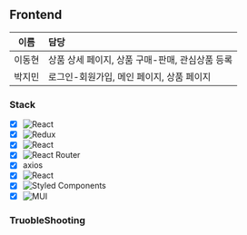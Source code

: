 ## Frontend

|  이름  | 담당                     |
| :----: | :----------------------- |
| 이동현 | 상품 상세 페이지, 상품 구매-판매, 관심상품 등록 |
| 박지민 | 로그인-회원가입, 메인 페이지, 상품 페이지 |

### Stack

- [x] ![React](https://img.shields.io/badge/react-%2320232a.svg?style=for-the-badge&logo=react&logoColor=%2361DAFB)
- [x] ![Redux](https://img.shields.io/badge/redux-toolkit%23593d88.svg?style=for-the-badge&logo=redux&logoColor=white)
- [x] ![React](https://img.shields.io/badge/react-helmet%9a83d7.svg?style=for-the-badge&logo=react&logoColor=%2361DAFB)
- [x] ![React Router](https://img.shields.io/badge/React_Router-CA4245?style=for-the-badge&logo=react-router&logoColor=white)
- [x] axios
- [x] ![React](https://img.shields.io/badge/react-slick%9fc5e8.svg?style=for-the-badge&logo=react&logoColor=%2361DAFB)
- [x] ![Styled Components](https://img.shields.io/badge/styled--components-DB7093?style=for-the-badge&logo=styled-components&logoColor=white)
- [x] ![MUI](https://img.shields.io/badge/MUI-%230081CB.svg?style=for-the-badge&logo=mui&logoColor=white)

### TruobleShooting

